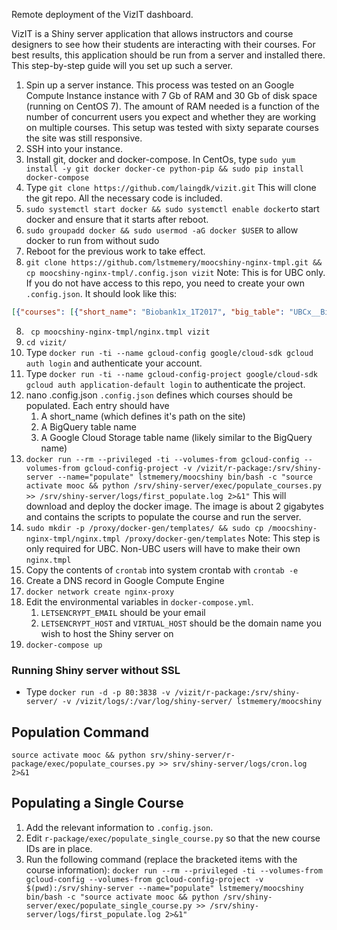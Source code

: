 Remote deployment of the VizIT dashboard. 

VizIT is a Shiny server application that allows instructors and course designers to see how their students are interacting with their courses. For best results, this application should be run from a server and installed there. This step-by-step guide will you set up such a server.

1. Spin up a server instance.
	This process was tested on an Google Compute Instance instance with 7 Gb of RAM and 30 Gb of disk space (running on CentOS 7). The amount of RAM needed is a function of the number of concurrent users you expect and whether they are working on multiple courses. This setup was tested with sixty separate courses the site was still responsive.
2. SSH into your instance.
3. Install git, docker and docker-compose. In CentOs, type `sudo yum install -y git docker docker-ce python-pip && sudo pip install docker-compose`
3. Type `git clone https://github.com/laingdk/vizit.git`
	This will clone the git repo. All the necessary code is included.
4. `sudo systemctl start docker && sudo systemctl enable docker`to start docker and ensure that it starts after reboot.
5. `sudo groupadd docker && sudo usermod -aG docker $USER` to allow docker to run from without sudo
6. Reboot for the previous work to take effect.
7. `git clone https://github.com/lstmemery/moocshiny-nginx-tmpl.git && cp moocshiny-nginx-tmpl/.config.json vizit`
	Note: This is for UBC only. If you do not have access to this repo, you need to create your own `.config.json`. It should look like this:
```json
[{"courses": [{"short_name": "Biobank1x_1T2017", "big_table": "UBCx__Biobank1x__1T2017", "cloud_platform": "UBCx__Biobank1x__1T2017"}]
```
8. ` cp moocshiny-nginx-tmpl/nginx.tmpl vizit`
9. `cd vizit/`
10. Type `docker run -ti --name gcloud-config google/cloud-sdk gcloud auth login` and authenticate your account.
11. Type `docker run -ti --name gcloud-config-project google/cloud-sdk gcloud auth application-default login` to authenticate the project.
12. nano .config.json
	`.config.json` defines which courses should be populated. Each entry should have 
	1. A short_name (which defines it's path on the site)
	2. A BigQuery table name
	3. A Google Cloud Storage table name (likely similar to the BigQuery name)
13. `docker run --rm --privileged -ti --volumes-from gcloud-config --volumes-from gcloud-config-project -v /vizit/r-package:/srv/shiny-server
 --name="populate" lstmemery/moocshiny bin/bash -c "source activate mooc && python /srv/shiny-server/exec/populate_courses.py >> /srv/shiny-server/logs/first_populate.log 2>&1"`
	This will download and deploy the docker image. The image is about 2 gigabytes and contains the scripts to populate the course and run the server.
14. `sudo mkdir -p /proxy/docker-gen/templates/ && sudo cp /moocshiny-nginx-tmpl/nginx.tmpl /proxy/docker-gen/templates`
	Note: This step is only required for UBC. Non-UBC users will have to make their own `nginx.tmpl`
15. Copy the contents of `crontab` into system crontab with `crontab -e`
16. Create a DNS record in Google Compute Engine
17. `docker network create nginx-proxy`
18. Edit the environmental variables in `docker-compose.yml`.
    1. `LETSENCRYPT_EMAIL` should be your email
    2. `LETSENCRYPT_HOST` and `VIRTUAL_HOST` should be the domain name you wish to host the Shiny server on
18. `docker-compose up`


### Running Shiny server without SSL
- Type `docker run -d -p 80:3838 -v /vizit/r-package:/srv/shiny-server/ -v /vizit/logs/:/var/log/shiny-server/ lstmemery/moocshiny`

## Population Command
`source activate mooc && python srv/shiny-server/r-package/exec/populate_courses.py >> srv/shiny-server/logs/cron.log 2>&1`

## Populating a Single Course
1. Add the relevant information to `.config.json`.
2. Edit `r-package/exec/populate_single_course.py` so that the new course IDs are in place.
2. Run the following command (replace the bracketed items with the course information):
`docker run --rm --privileged -ti --volumes-from gcloud-config --volumes-from gcloud-config-project -v $(pwd):/srv/shiny-server --name="populate" lstmemery/moocshiny bin/bash -c "source activate mooc && python /srv/shiny-server/exec/populate_single_course.py >> /srv/shiny-server/logs/first_populate.log 2>&1"`

